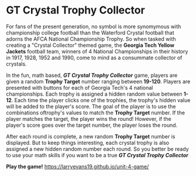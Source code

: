 # GT Crystal Trophy Collector  

For fans of the present generation, no symbol is more synomymous with championship college football than the Waterford Crystal football that adorns the AFCA National Championship Trophy.  So when tasked with creating a "Crystal Collector" themed game, the **Georgia Tech Yellow Jackets** football team, winners of 4 National Championships in their history in 1917, 1928, 1952 and 1990, come to mind as a consummate collector of crystals.  

In the fun, math based, **_GT Crystal Trophy Collector_** game, players are given a random **Trophy Target** number ranging between **19-120**.  Players are presented with buttons for each of Georgia Tech's 4 national championships.  Each trophy is assigned a hidden random value between **1-12**.  Each time the player clicks one of the trophies, the trophy's hidden value will be added to the player's score.  The goal of the player is to use the combinations oftrophy's values to match the **Trophy Target** number.  If the player matches the target, the player wins the round!  However, if the player's score goes over the target number, the player loses the round.  

After each round is complete, a new random **Trophy Target** number is displayed.  But to keep things interesting, each crystal trophy is also assigned a new hidden random number each round.  So you better be ready to use your math skills if you want to be a true **_GT Crystal Trophy Collector_**

**Play the game!** https://larryevans19.github.io/unit-4-game/